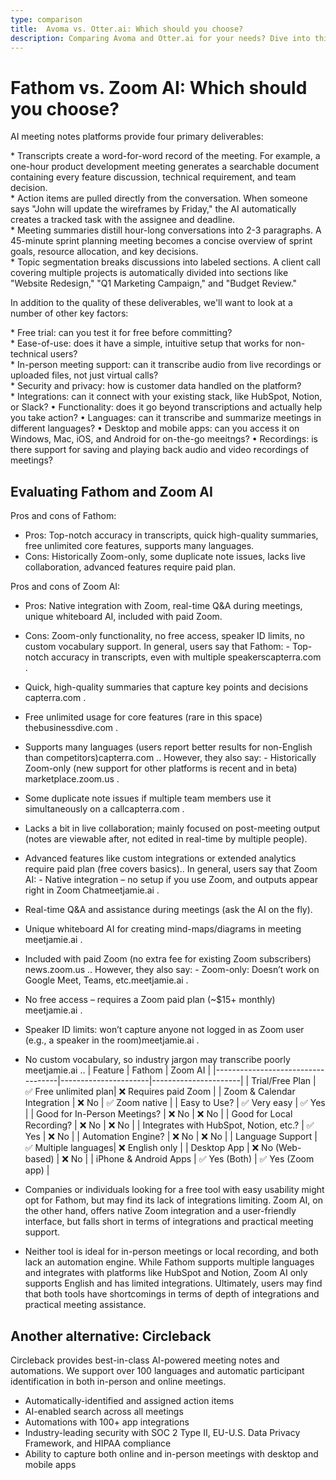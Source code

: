 ```yaml
---
type: comparison
title:  Avoma vs. Otter.ai: Which should you choose?
description: Comparing Avoma and Otter.ai for your needs? Dive into this article to evaluate both tools and discover an alternative, Circleback.
---
```


# Fathom vs. Zoom AI: Which should you choose?
AI meeting notes platforms provide four primary deliverables:  
  
* Transcripts create a word-for-word record of the meeting. For example, a one-hour product development meeting generates a searchable document containing every feature discussion, technical requirement, and team decision.  
* Action items are pulled directly from the conversation. When someone says "John will update the wireframes by Friday," the AI automatically creates a tracked task with the assignee and deadline.  
* Meeting summaries distill hour-long conversations into 2-3 paragraphs. A 45-minute sprint planning meeting becomes a concise overview of sprint goals, resource allocation, and key decisions.  
* Topic segmentation breaks discussions into labeled sections. A client call covering multiple projects is automatically divided into sections like "Website Redesign," "Q1 Marketing Campaign," and "Budget Review."  
  
In addition to the quality of these deliverables, we'll want to look at a number of other key factors:  
  
* Free trial: can you test it for free before committing?  
* Ease-of-use: does it have a simple, intuitive setup that works for non-technical users?  
* In-person meeting support: can it transcribe audio from live recordings or uploaded files, not just virtual calls?  
* Security and privacy: how is customer data handled on the platform?  
* Integrations: can it connect with your existing stack, like HubSpot, Notion, or Slack?
• Functionality: does it go beyond transcriptions and actually help you take action?
• Languages: can it transcribe and summarize meetings in different languages?
• Desktop and mobile apps: can you access it on Windows, Mac, iOS, and Android for on-the-go meeitngs?
• Recordings: is there support for saving and playing back audio and video recordings of meetings?
## Evaluating Fathom and Zoom AI
Pros and cons of Fathom:
- Pros: Top-notch accuracy in transcripts, quick high-quality summaries, free unlimited core features, supports many languages.
- Cons: Historically Zoom-only, some duplicate note issues, lacks live collaboration, advanced features require paid plan.

Pros and cons of Zoom AI:
- Pros: Native integration with Zoom, real-time Q&A during meetings, unique whiteboard AI, included with paid Zoom.
- Cons: Zoom-only functionality, no free access, speaker ID limits, no custom vocabulary support.
In general, users say that Fathom: - Top-notch accuracy in transcripts, even with multiple speakers​capterra.com
.
- Quick, high-quality summaries that capture key points and decisions​capterra.com
.
- Free unlimited usage for core features (rare in this space)​thebusinessdive.com
.
- Supports many languages (users report better results for non-English than competitors)​capterra.com
.. However, they also say: - Historically Zoom-only (new support for other platforms is recent and in beta)​marketplace.zoom.us
.
- Some duplicate note issues if multiple team members use it simultaneously on a call​capterra.com
.
- Lacks a bit in live collaboration; mainly focused on post-meeting output (notes are viewable after, not edited in real-time by multiple people).
- Advanced features like custom integrations or extended analytics require paid plan (free covers basics)..
In general, users say that Zoom AI: - Native integration – no setup if you use Zoom, and outputs appear right in Zoom Chat​meetjamie.ai
.
- Real-time Q&A and assistance during meetings (ask the AI on the fly).
- Unique whiteboard AI for creating mind-maps/diagrams in meeting​meetjamie.ai
.
- Included with paid Zoom (no extra fee for existing Zoom subscribers)​news.zoom.us
.. However, they also say: - Zoom-only: Doesn’t work on Google Meet, Teams, etc.​meetjamie.ai
.
- No free access – requires a Zoom paid plan (~$15+ monthly)​meetjamie.ai
.
- Speaker ID limits: won’t capture anyone not logged in as Zoom user (e.g., a speaker in the room)​meetjamie.ai
.
- No custom vocabulary, so industry jargon may transcribe poorly​meetjamie.ai
..
| Feature                           | Fathom               | Zoom AI              |
|-----------------------------------|----------------------|----------------------|
| Trial/Free Plan                   | ✅ Free unlimited plan| ❌ Requires paid Zoom |
| Zoom & Calendar Integration       | ❌ No                | ✅ Zoom native        |
| Easy to Use?                      | ✅ Very easy         | ✅ Yes               |
| Good for In-Person Meetings?      | ❌ No                | ❌ No                |
| Good for Local Recording?         | ❌ No                | ❌ No                |
| Integrates with HubSpot, Notion, etc.? | ✅ Yes           | ❌ No                |
| Automation Engine?                | ❌ No                | ❌ No                |
| Language Support                  | ✅ Multiple languages| ❌ English only      |
| Desktop App                       | ❌ No (Web-based)    | ❌ No                |
| iPhone & Android Apps             | ✅ Yes (Both)        | ✅ Yes (Zoom app)    |
- Companies or individuals looking for a free tool with easy usability might opt for Fathom, but may find its lack of integrations limiting. Zoom AI, on the other hand, offers native Zoom integration and a user-friendly interface, but falls short in terms of integrations and practical meeting support.

- Neither tool is ideal for in-person meetings or local recording, and both lack an automation engine. While Fathom supports multiple languages and integrates with platforms like HubSpot and Notion, Zoom AI only supports English and has limited integrations. Ultimately, users may find that both tools have shortcomings in terms of depth of integrations and practical meeting assistance.
## Another alternative: Circleback
Circleback provides best-in-class AI-powered meeting notes and automations. We support over 100 languages and automatic participant identification in both in-person and online meetings.  
  
* Automatically-identified and assigned action items  
* AI-enabled search across all meetings  
* Automations with 100+ app integrations  
* Industry-leading security with SOC 2 Type II, EU-U.S. Data Privacy Framework, and HIPAA compliance  
* Ability to capture both online and in-person meetings with desktop and mobile apps  